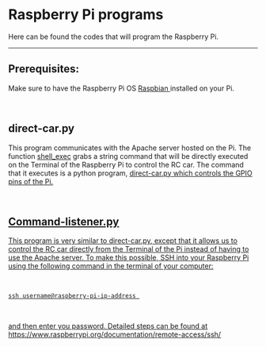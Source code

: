 <hmtl>
<head>
</head>
<body>
    <h1>Raspberry Pi programs</h1>
    <p>Here can be found the codes that will program the Raspberry Pi.</p><hr>
    <h2>Prerequisites:</h2>
    <p>Make sure to have the Raspberry Pi OS <a href="https://www.raspberrypi.org/software/" target="_blank">Raspbian </a> installed on your Pi.</p><br>
    <h2>direct-car.py</h2>
    <p>This program communicates with the Apache server hosted on the Pi. The function <a href="https://www.php.net/manual/en/function.shell-exec.php" target="_blank">shell_exec</a> grabs a string command that will be directly executed on the Terminal of the Raspberry Pi to control the RC car. The command that it executes is a python program, <u>direct-car.py <u> which controls the GPIO pins of the Pi.</p><br>
    <h2>Command-listener.py</h2>
    <p>This program is very similar to <u>direct-car.py</u>, except that it allows us to control the RC car directly from the Terminal of the Pi instead of having to use the Apache server. To make this possible, SSH into your Raspberry Pi using the following command in the terminal of your computer:</p><br>
    </body>
</html>

`ssh username@raspberry-pi-ip-address `

<html>    
    <br><p>and then enter you password. Detailed steps can be found at https://www.raspberrypi.org/documentation/remote-access/ssh/</p>
</html>
